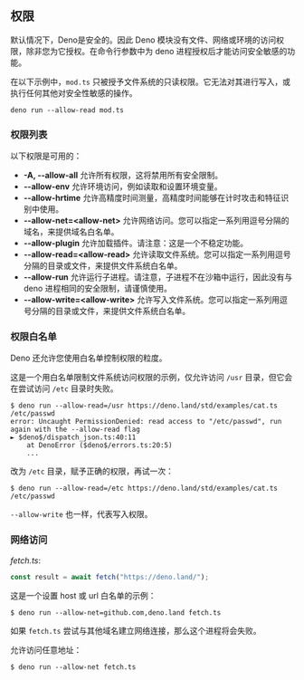## 权限

默认情况下，Deno是安全的。因此 Deno 模块没有文件、网络或环境的访问权限，除非您为它授权。在命令行参数中为 deno 进程授权后才能访问安全敏感的功能。

在以下示例中，`mod.ts` 只被授予文件系统的只读权限。它无法对其进行写入，或执行任何其他对安全性敏感的操作。

```shell
deno run --allow-read mod.ts
```

### 权限列表

以下权限是可用的：

- **-A, --allow-all** 允许所有权限，这将禁用所有安全限制。
- **--allow-env** 允许环境访问，例如读取和设置环境变量。
- **--allow-hrtime** 允许高精度时间测量，高精度时间能够在计时攻击和特征识别中使用。
- **--allow-net=\<allow-net\>** 允许网络访问。您可以指定一系列用逗号分隔的域名，来提供域名白名单。
- **--allow-plugin** 允许加载插件。请注意：这是一个不稳定功能。
- **--allow-read=\<allow-read\>** 允许读取文件系统。您可以指定一系列用逗号分隔的目录或文件，来提供文件系统白名单。
- **--allow-run** 允许运行子进程。请注意，子进程不在沙箱中运行，因此没有与 deno 进程相同的安全限制，请谨慎使用。
- **--allow-write=\<allow-write\>** 允许写入文件系统。您可以指定一系列用逗号分隔的目录或文件，来提供文件系统白名单。

### 权限白名单

Deno 还允许您使用白名单控制权限的粒度。

这是一个用白名单限制文件系统访问权限的示例，仅允许访问 `/usr` 目录，但它会在尝试访问 `/etc` 目录时失败。

```shell
$ deno run --allow-read=/usr https://deno.land/std/examples/cat.ts /etc/passwd
error: Uncaught PermissionDenied: read access to "/etc/passwd", run again with the --allow-read flag
► $deno$/dispatch_json.ts:40:11
    at DenoError ($deno$/errors.ts:20:5)
    ...
```

改为 `/etc` 目录，赋予正确的权限，再试一次：

```shell
$ deno run --allow-read=/etc https://deno.land/std/examples/cat.ts /etc/passwd
```

`--allow-write` 也一样，代表写入权限。

### 网络访问

_fetch.ts_:

```ts
const result = await fetch("https://deno.land/");
```

这是一个设置 host 或 url 白名单的示例：

```shell
$ deno run --allow-net=github.com,deno.land fetch.ts
```

如果 `fetch.ts` 尝试与其他域名建立网络连接，那么这个进程将会失败。

允许访问任意地址：

```shell
$ deno run --allow-net fetch.ts
```
